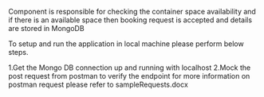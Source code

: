 Component is responsible for checking the container space availability and if there is an available space then booking request is accepted and details are stored in MongoDB

To setup and run the application in local machine please perform below steps.

1.Get the Mongo DB connection up and running with localhost
2.Mock the post request from postman to verify the endpoint
for more information on postman request please refer to sampleRequests.docx

